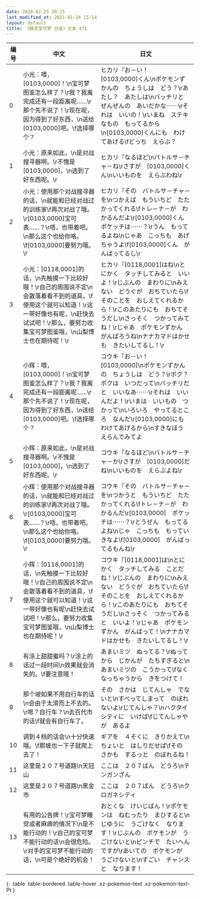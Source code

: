 ```yaml
---
date: 2020-02-25 20:25
last_modified_at: 2021-01-24 15:54
layout: default
title: 《精灵宝可梦 白金》文本 471
---
```

| 编号 | 中文 | 日文 |
| ---- | ---- | ---- |
| 0 | 小光：喂，[0103,0000]！\n宝可梦图鉴怎么样了？\r我？我离完成还有一段距离呢……\r那个先不说了！\r现在呢，因为得到了好东西，\n送给[0103,0000]吧。\f选择哪个？ | ヒカリ『お－い！　[0103,0000]くん\nポケモンずかんの　ちょうしは　どう？\rあたし？　あたしは\nバッチリと　ぜんぜんの　あいだかな⋯⋯\rそれは　いいの！\rいまね　ステキなもの　もってるから\n[0103,0000]くんにも　わけてあげる\fどっち　えらぶ？ |
| 1 | 小光：原来如此，\n是对战搜寻器啊。\r不愧是[0103,0000]，\n选到了好东西呢。\r | ヒカリ『なるほど\nバトルサ－チャ－ね\rさすが　[0103,0000]くん\nいいものを　えらぶわね\r |
| 2 | 小光：使用那个对战搜寻器的话，\n就能和已经对战过的训练家\f再次对战了哦。\r[0103,0000]宝可表……？\r唔，也带着吧。\n那么这个也给你咯。\f[0103,0000]要努力哦。\r | ヒカリ『その　バトルサ－チャ－を\nつかえば　もういちど　たたかってくれる\fトレ－ナ－が　わかるんだよ\r[0103,0000]くん　ポケッチは⋯⋯？\rうん　もってるよね\nじゃあ　こっちも　あげちゃうよ\f[0103,0000]くん　がんばってるし\r |
| 3 | 小光：[0118,0001]的话，\n先触摸一下比较好哦！\r自己的周围说不定\n会散落着看不到的道具，\f使用这个就可以知道！\r这一带好像也有呢，\n赶快去试试吧！\r那么，要努力收集宝可梦图鉴哦，\n山梨博士也在期待呢！\r | ヒカリ『[0118,0001]はね\nとにかく　タッチしてみると　いいよ！\rじぶんの　まわりに\nみえない　どうぐが　おちていたら\fそのことを　おしえてくれるから！\rこのあたりにも　おちてそうだし\nさっそく　つかってみてね！\rじゃあ　ポケモンずかん　がんばろうね\nナナカマドはかせも　きたいしてるし！\r |
| 4 | 小辉：喂，[0103,0000]！\n宝可梦图鉴怎么样了？\r我？我离完成还有一段距离呢……\r那个先不说了！\r现在呢，因为得到了好东西，\n送给[0103,0000]吧。\f选择哪个？ | コウキ『お－い！　[0103,0000]\nポケモンずかんの　ちょうしは　どう？\rボク？　ボクは　いつだって\nバッチリだと　いいなあ⋯⋯\rそれは　いいんだよ！\rいまは　いいもの　つかって\nいろいろ　やってるところ　なんだ\r[0103,0000]にも　わけてあげるから\nすきなほう　えらんでみてよ |
| 5 | 小辉：原来如此，\n是对战搜寻器啊。\r不愧是[0103,0000]，\n选到了好东西呢。\r | コウキ『なるほど\nバトルサ－チャ－か\rさすが　[0103,0000]だね\nいいものを　えらぶよね\r |
| 6 | 小辉：使用那个对战搜寻器的话，\n就能和已经对战过的训练家\f再次对战了哦。\r[0103,0000]宝可表……？\r唔，也带着吧。\n那么这个也给你咯。\f[0103,0000]要努力哦。\r | コウキ『その　バトルサ－チャ－を\nつかうと　もういちど　たたかってくれる\fトレ－ナ－が　わかるんだ\r[0103,0000]　ポケッチは⋯⋯？\rとうぜん　もってるよね\nじゃ　こっちも　もっていきなよ\f[0103,0000]　がんばってるもんね\r |
| 7 | 小辉：[0118,0001]的话，\n先触摸一下比较好哦！\r自己的周围说不定\n会散落着看不到的道具，\f使用这个就可以知道！\r这一带好像也有呢\n赶快去试试吧！\r那么，要努力收集宝可梦图鉴哦，\n山梨博士也在期待呢！\r | コウキ『[0118,0001]は\nとにかく　タッチしてみる　ことだね！\rじぶんの　まわりに\nみえない　どうぐが　おちていたら\fそのことを　おしえてくれるから！\rこのあたりにも　おちてそうだし\nさっそく　つかってみると　いいよ！\rじゃあ　ポケモンずかん　がんばって！\nナナカマドはかせも　きたいしてるし！\r |
| 8 | 有涂上甜甜蜜吗？\r涂上的话过一段时间\n效果就会消失的。\f要注意哦！ | あまいミツ　ぬってる？\rぬってから　じかんが　たちすぎると\nあまいミツの　こうかって\fなくなっちゃうから　きをつけて！ |
| 9 | 那个坡如果不用自行车的话\n会由于太滑而上不去的。\r嗯？自行车？\n去百代市的话\f就会有自行车了。 | その　さかは　じてんしゃ　でないと\nすべってしまって　のぼれないよ\rじてんしゃ？\nハクタイシティに　いけば\fじてんしゃやが　あるよ |
| 10 | 调到４档的话会\n十分快速哦。\f那坡也一下子就爬上去了！ | ギアを　４そくに　きりかえて\nちょいと　はしりだせば\fその　さかも　するっと　のぼれるね！ |
| 11 | 这里是２０７号道路\n天冠山 | ここは　２０７ばん　どうろ\nテンガンざん |
| 12 | 这里是２０７号道路\n黑金市 | ここは　２０７ばん　どうろ\nクロガネシティ |
| 13 | 有用的公告牌！\r宝可梦睡觉或者麻痹的情况下\n是不能行动的！\r自己的宝可梦不能行动的话\n会很危险。\r对手的宝可梦不能行动的话，\n可是个绝好的机会！ | おとくな　けいじばん！\rポケモンは　ねむったり　まひすると\nじゆうに　うごけなく　なります！\rじぶんの　ポケモンが　うごけないと\nピンチで　たいへん　ですが\rあいての　ポケモンが　うごけないと\nすごい　チャンスと　なります！ |
{: .table .table-bordered .table-hover .xz-pokemon-text .xz-pokemon-text-Pt }